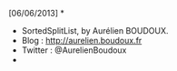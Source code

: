 [06/06/2013]
 * 
 * SortedSplitList, by Aurélien BOUDOUX.
 * Blog : http://aurelien.boudoux.fr
 * Twitter : @AurelienBoudoux
 * 
 